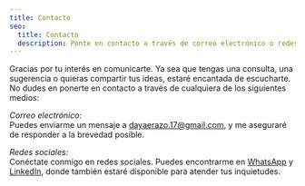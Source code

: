 ```yaml
---
title: Contacto
seo:
  title: Contacto
  description: Ponte en contacto a través de correo electrónico o redes sociales. ¡Estoy aquí para ayudarte!
---
```


Gracias por tu interés en comunicarte. Ya sea que tengas una consulta, una sugerencia o quieras compartir tus ideas, estaré encantada de escucharte. No dudes en ponerte en contacto a través de cualquiera de los siguientes medios:

_Correo electrónico:_  
Puedes enviarme un mensaje a [dayaerazo.17@gmail.com](mailto:dayaerazo.17@gmail.com), y me aseguraré de responder a la brevedad posible.

_Redes sociales:_  
Conéctate conmigo en redes sociales. Puedes encontrarme en [WhatsApp](hhttps://wa.me/573188545404?text=Hola%20Dayana,%20me%20gustaría%20consultar%20sobre%20tus%20servicios%20profesionales) y [LinkedIn](https://www.linkedin.com/in/dayana-erazo?utm_source=share&utm_campaign=share_via&utm_content=profile&utm_medium=android_app), donde también estaré disponible para atender tus inquietudes.

